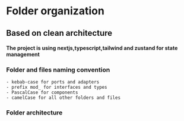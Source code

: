# Folder organization

## Based on clean architecture

#### The project is using nextjs,typescript,tailwind and zustand for state management

### Folder and files naming convention

    - kebab-case for ports and adapters
    - prefix mod_ for interfaces and types
    - PascalCase for components
    - camelCase for all other folders and files

### Folder architecture

<!--
README.md
-__test__
    - mocks
        - product.ts
        - user.ts
    - unit
        - shopping
            - http.test.ts
            - product.test.ts
        - user
            - actions.test.ts
-public
-src
    - adapters
        - shopping-api-adapter.ts
        - user-api-adapter.ts
    - core
        - usecases
            - shopping
                -actions.ts
            - user
                -actions.ts
        - domains
            -logic
                - mod_language.ts
                - checkout.ts
                - user.ts
            -models
                - shopping
                    - catalog
                        - category
                            -  mod_category.ts
                        - product
                            - by-category
                                - mod_products-response.ts
                            - mod_product-response.ts
                            - mod_product-sotre.ts
                            - mod_product.ts
                        mod_checkout.ts
                - user
                    -schema
                        - mod_deliveryOptions.ts
                    mod_user.ts
    - infrastructure
        -api
            -client
                -shopping
                    - catalog
                        - category.ts
                        - product.ts
                -user
                    - user.ts
    - libraries
        - array.ts
        - date.ts
    - pages
        - shopping
            - checkout.tsx
            - catalog
                - [product-category]
                    - index.tsx
    - presentation
        - components
            - home
                - ProductShow.tsx
            - layouts
                - Footer.tsx
                - Header.tsx
            - shopping
                - catalog
                    - category
                        - SubNavbar.tsx
                    - product
                        - ProductCard.tsx
                        - ProductContainer.tsx
                    - checkout
                        - receipt
                            - CommandResume.tsx
                            - index.tsx
                            - logic.ts
                        - shopping-cart
                            - logic.ts
                            - ProductCart.tsx
                            - ShoppingCart.tsx
                            - ShoppingCartItems.tsx
                    - ProductShow.tsx
                    - index.ts
            - user
                - delivery
                    - DeliveryOptionsModal.tsx
                - index.tsx
        - global-state
            -actions
            -shopping.ts
            -user.ts
            -useRoot.ts
        - hooks
            - services
                - shopping
                    - useFetchItemsByProductCategory.tsx
                    - useFetchProducts.tsx
                    - useFetchProductsCategory.tsx
                - user
                    - useFetchUserDeliveryDate.tsx
            - index.ts
            - useEventListener.ts
            - useHasHydrated.ts
            - useIsomorphicLayoutEffect.ts
            - useKeyPress.ts
            - useLockedBody.ts
            - useMediaQuery.ts
            - useModal.ts
            - useUpdateEffect.ts
        - ui
    - ports
        - shopping-port.ts
        - user-port.ts
